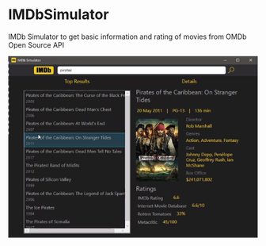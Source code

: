 # IMDbSimulator
IMDb Simulator to get basic information and rating of movies from OMDb Open Source API

![](Images/AppUI.png)
